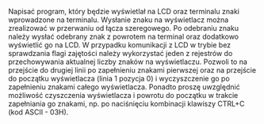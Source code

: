 Napisać program, który będzie wyświetlał na LCD oraz terminalu znaki wprowadzone na terminalu. Wysłanie znaku na wyświetlacz można zrealizować w przerwaniu od łącza szeregowego. Po odebraniu znaku należy wysłać odebrany znak z powrotem na terminal oraz dodatkowo wyświetlić go na LCD. W przypadku komunikacji z LCD w trybie bez sprawdzania flagi zajętości należy wykorzystać jeden z rejestrów do przechowywania aktualnej liczby znaków na wyświetlaczu. Pozwoli to na przejście do drugiej linii po zapełnieniu znakami pierwszej oraz na przejście do początku wyświetlacza (linia 1 pozycja 0) i wyczyszczenie go po zapełnieniu znakami całego wyświetlacza. Ponadto proszę uwzględnić możliwość czyszczenia wyświetlacza i powrotu do początku w trakcie zapełniania go znakami, np. po naciśnięciu kombinacji klawiszy CTRL+C (kod ASCII - 03H).